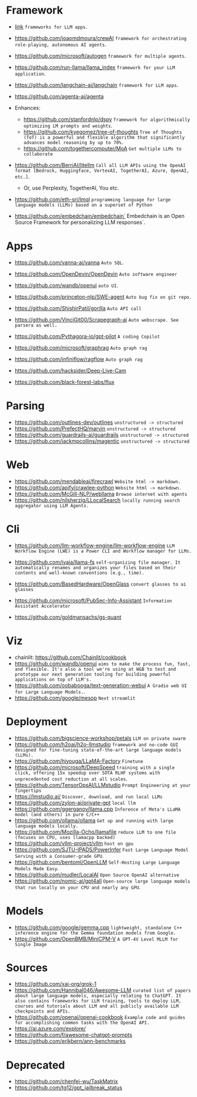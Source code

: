 
# Framework
* [link](https://github.com/deepset-ai/haystack) `frameworks for LLM apps`.
* https://github.com/joaomdmoura/crewAI `framework for orchestrating role-playing, autonomous AI agents`.
* https://github.com/microsoft/autogen `framework for multiple agents`.
* https://github.com/run-llama/llama_index `framework for your LLM application`.
* https://github.com/langchain-ai/langchain `framework for LLM apps`.
* https://github.com/agenta-ai/agenta

* Enhances:
    * https://github.com/stanfordnlp/dspy `framework for algorithmically optimizing LM prompts and weights`.
    * https://github.com/kyegomez/tree-of-thoughts `Tree of Thoughts (ToT) is a powerful and flexible algorithm that significantly advances model reasoning by up to 70%.`
    * https://github.com/togethercomputer/MoA `Get multiple LLMs to collaborate`

* https://github.com/BerriAI/litellm  `Call all LLM APIs using the OpenAI format [Bedrock, Huggingface, VertexAI, TogetherAI, Azure, OpenAI, etc.]`.
    * Or, use Perplexity, TogetherAI, You etc.
* https://github.com/eth-sri/lmql `programming language for large language models (LLMs) based on a superset of Python`
* https://github.com/embedchain/embedchain` Embedchain is an Open Source Framework for personalizing LLM responses`.


# Apps

* https://github.com/vanna-ai/vanna `Auto SQL`.
* https://github.com/OpenDevin/OpenDevin `Auto software engineer`
* https://github.com/wandb/openui `auto UI`.
* https://github.com/princeton-nlp/SWE-agent `Auto bug fix on git repo.`
* https://github.com/ShishirPatil/gorilla `Auto API call`
* https://github.com/VinciGit00/Scrapegraph-ai `Auto webscrape. See parsera as well.`
* https://github.com/Pythagora-io/gpt-pilot `A coding Copilot`
* https://github.com/microsoft/graphrag `Auto graph rag`
* https://github.com/infiniflow/ragflow `Auto graph rag`

* https://github.com/hacksider/Deep-Live-Cam
* https://github.com/black-forest-labs/flux


# Parsing

* https://github.com/outlines-dev/outlines `unstructured -> structured`
* https://github.com/PrefectHQ/marvin `unstructured -> structured`
* https://github.com/guardrails-ai/guardrails `unstructured -> structured`
* https://github.com/jackmpcollins/magentic `unstructured -> structured`


# Web

* https://github.com/mendableai/firecrawl `Website html -> markdown.`
* https://github.com/apify/crawlee-python `Website html -> markdown.`
* https://github.com/McGill-NLP/webllama `Browse internet with agents`
* https://github.com/nilsherzig/LLocalSearch `locally running search aggregator using LLM Agents.`

# Cli

* https://github.com/llm-workflow-engine/llm-workflow-engine `LLM Workflow Engine (LWE) is a Power CLI and Workflow manager for LLMs.`

* https://github.com/iyaja/llama-fs `self-organizing file manager. It automatically renames and organizes your files based on their contents and well-known conventions (e.g., time).`

* https://github.com/BasedHardware/OpenGlass `convert glasses to ai glasses`
* https://github.com/microsoft/PubSec-Info-Assistant `Information Assistant Accelerator`
* https://github.com/goldmansachs/gs-quant


# Viz
* chainlit: https://github.com/Chainlit/cookbook
* https://github.com/wandb/openui `aims to make the process fun, fast, and flexible. It's also a tool we're using at W&B to test and prototype our next generation tooling for building powerful applications on top of LLM's.`
* https://github.com/oobabooga/text-generation-webui `A Gradio web UI for Large Language Models.`.
* https://github.com/google/mesop `Next streamlit`

# Deployment
* https://github.com/bigscience-workshop/petals `LLM on private swarm`
* https://github.com/h2oai/h2o-llmstudio `framework and no-code GUI designed for fine-tuning state-of-the-art large language models (LLMs).`
* https://github.com/hiyouga/LLaMA-Factory `Finetune`
* https://github.com/microsoft/DeepSpeed `training with a single click, offering 15x speedup over SOTA RLHF systems with unprecedented cost reduction at all scales`.
* https://github.com/TensorOpsAI/LLMstudio  `Prompt Engineering at your fingertips`
* https://lmstudio.ai/ `Discover, download, and run local LLMs`
* https://github.com/zylon-ai/private-gpt `local llm`
* https://github.com/ggerganov/llama.cpp `Inference of Meta's LLaMA model (and others) in pure C/C++`
* https://github.com/ollama/ollama `Get up and running with large language models locally.`
* https://github.com/Mozilla-Ocho/llamafile `reduce LLM to one file (focuses on CPU, uses llamacpp backed)`
* https://github.com/vllm-project/vllm `host on gpu`
* https://github.com/SJTU-IPADS/PowerInfer `Fast Large Language Model Serving with a Consumer-grade GPU`.
* https://github.com/bentoml/OpenLLM `Self-Hosting Large Language Models Made Easy`.
* https://github.com/mudler/LocalAI `Open Source OpenAI alternative`
* https://github.com/nomic-ai/gpt4all `Open-source large language models that run locally on your CPU and nearly any GPU`.

# Models
* https://github.com/google/gemma.cpp `lightweight, standalone C++ inference engine for the Gemma foundation models from Google.`
* https://github.com/OpenBMB/MiniCPM-V `A GPT-4V Level MLLM for Single Image`

# Sources
* https://github.com/xai-org/grok-1
* https://github.com/Hannibal046/Awesome-LLM `curated list of papers about large language models, especially relating to ChatGPT. It also contains frameworks for LLM training, tools to deploy LLM, courses and tutorials about LLM and all publicly available LLM checkpoints and APIs.`
* https://github.com/openai/openai-cookbook `Example code and guides for accomplishing common tasks with the OpenAI API.`
* https://ai.azure.com/explore/
* https://github.com/f/awesome-chatgpt-prompts
* https://github.com/erikbern/ann-benchmarks


# Deprecated
* https://github.com/chenfei-wu/TaskMatrix
* https://github.com/tg12/gpt_jailbreak_status
